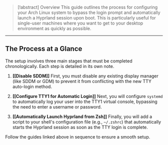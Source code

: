 
> [!abstract] Overview
> This guide outlines the process for configuring your Arch Linux system to bypass the login prompt and automatically launch a Hyprland session upon boot. This is particularly useful for single-user machines where you want to get to your desktop environment as quickly as possible.

---

## The Process at a Glance

The setup involves three main stages that must be completed chronologically. Each step is detailed in its own note.

1.  **[[Disable SDDM]]**
    First, you must disable any existing display manager (like SDDM or GDM) to prevent it from conflicting with the new TTY auto-login method.

2.  **[[Configure TTY1 for Automatic Login]]**
    Next, you will configure `systemd` to automatically log your user into the TTY1 virtual console, bypassing the need to enter a username or password.

3.  **[[Automatically Launch Hyprland from Zsh]]**
    Finally, you will add a script to your shell's configuration file (e.g., `~/.zshrc`) that automatically starts the Hyprland session as soon as the TTY login is complete.

Follow the guides linked above in sequence to ensure a smooth setup.
